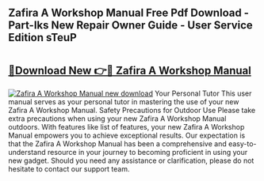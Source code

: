 ## Zafira A Workshop Manual Free Pdf Download - Part-Iks New Repair Owner Guide - User Service Edition sTeuP

# <h2><a href="http://bc52980.oget.top/?id=Zafira+A+Workshop+Manual">🔗Download New 👉🔴 Zafira A Workshop Manual</a></h2>

[![Zafira A Workshop Manual new download](https://i.imgur.com/5g1atiW.png)](http://bc52980.oget.top/?id=Zafira+A+Workshop+Manual)
Your Personal Tutor This user manual serves as your personal tutor in mastering the use of your new Zafira A Workshop Manual. Safety Precautions for Outdoor Use Please take extra precautions when using your new Zafira A Workshop Manual outdoors. With features like list of features, your new Zafira A Workshop Manual empowers you to achieve exceptional results. Our expectation is that the Zafira A Workshop Manual has been a comprehensive and easy-to-understand resource in your journey to becoming proficient in using your new gadget. Should you need any assistance or clarification, please do not hesitate to contact our support team.
